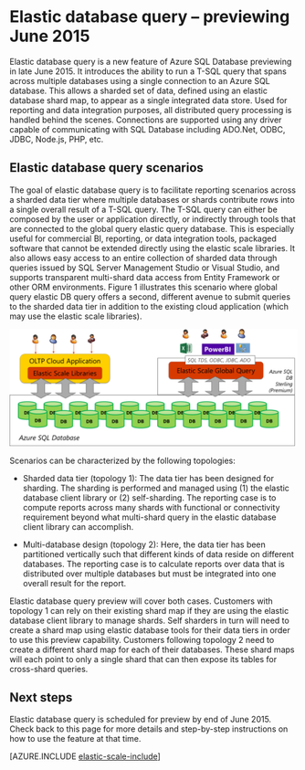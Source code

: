 <properties 
	title="Elastic database query – previewing May 2015" 
	pageTitle="Elastic database query – previewing May 2015" 
	description="Announces the elastic query feature" 
	metaKeywords="azure sql database elastic global queries" 
	services="sql-database" 
	documentationCenter=""  
	manager="jeffreyg" 
	authors="sidneyh"/>

<tags 
	ms.service="sql-database" 
	ms.workload="sql-database" 
	ms.tgt_pltfrm="na" 
	ms.devlang="na" 
	ms.topic="article" 
	ms.date="04/29/2015" 
	ms.author="sidneyh" />

# Elastic database query – previewing June 2015 

Elastic database query is a new feature of Azure SQL Database previewing in late June 2015. It introduces the ability to run a T-SQL query that spans across multiple databases using a single connection to an Azure SQL database. This allows a sharded set of data, defined using an elastic database shard map, to appear as a single integrated data store. Used for reporting and data integration purposes, all distributed query processing is handled behind the scenes. Connections are supported using any driver capable of communicating with SQL Database including ADO.Net, ODBC, JDBC, Node.js, PHP, etc.

## Elastic database query scenarios

The goal of elastic database query is to facilitate reporting scenarios across a sharded data tier where multiple databases or shards contribute rows into a single overall result of a T-SQL query. The T-SQL query can either be composed by the user or application directly, or indirectly through tools that are connected to the global query elastic query database. This is especially useful for commercial BI, reporting, or data integration tools,  packaged software that cannot be extended directly using the elastic scale libraries. It also allows easy access to an entire collection of sharded data through queries issued by SQL Server Management Studio or Visual Studio, and supports transparent multi-shard data access from Entity Framework or other ORM environments. Figure 1 illustrates this scenario where global query elastic DB query offers a second, different avenue to submit queries to the sharded data tier in addition to the existing cloud application (which may use the elastic scale libraries).

![Elastic database queries][1]

Scenarios can be characterized by the following topologies:

-	Sharded data tier (topology 1): The data tier has been designed for sharding. The sharding is performed and managed using (1) the elastic database client library or (2) self-sharding. The reporting case is to compute reports across many shards with functional or connectivity requirement beyond what multi-shard query in the elastic database client library can accomplish. 

-	Multi-database design (topology 2): Here, the data tier has been partitioned vertically such that different kinds of data reside on different databases. The reporting case is to calculate reports over data that is distributed over multiple databases but must be integrated into one overall result for the report.

Elastic database query preview will cover both cases. Customers with topology 1 can rely on their existing shard map if they are using the elastic database client library to manage shards. Self sharders in turn will need to create a shard map using elastic database tools for their data tiers in order to use this preview capability. Customers following topology 2 need to create a different shard map for each of their databases. These shard maps will each point to only a single shard that can then expose its tables for cross-shard queries.

## Next steps
Elastic database query is scheduled for preview by end of June 2015. Check back to this page for more details and step-by-step instructions on how to use the feature at that time.

[AZURE.INCLUDE [elastic-scale-include](../../includes/elastic-scale-include.md)]

<!--Image references-->
[1]: ./media/sql-database-elastic-query-overview/overview.png
<!--anchors-->

 